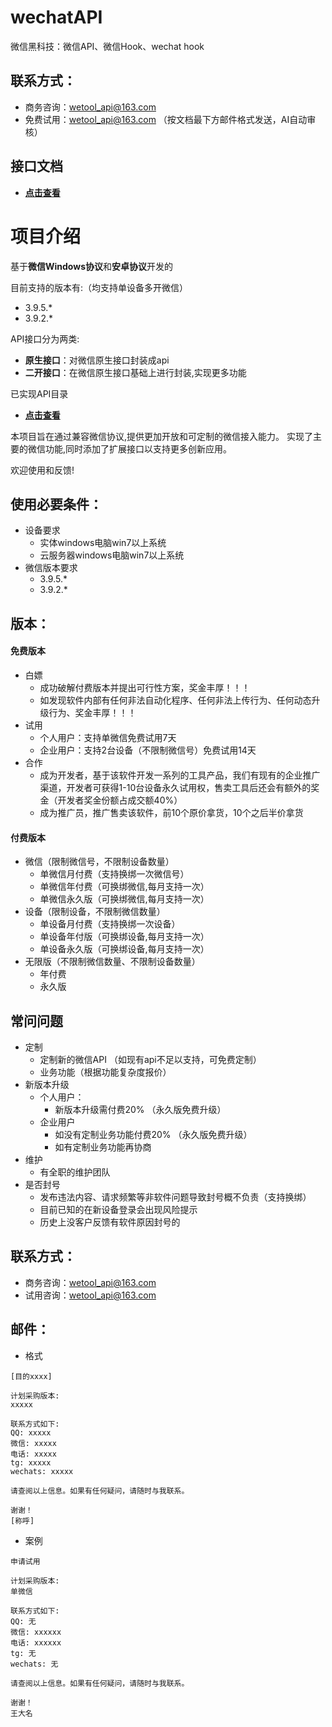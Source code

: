 # wechatAPI
微信黑科技：微信API、微信Hook、wechat hook


## 联系方式：
- 商务咨询：wetool_api@163.com
- 免费试用：wetool_api@163.com （按文档最下方邮件格式发送，AI自动审核）

## 接口文档
- **[点击查看](menu.md)**


# 项目介绍

基于**微信Windows协议**和**安卓协议**开发的

目前支持的版本有:（均支持单设备多开微信）
- 3.9.5.*
- 3.9.2.*

API接口分为两类:
- **原生接口**：对微信原生接口封装成api
- **二开接口**：在微信原生接口基础上进行封装,实现更多功能

已实现API目录
- **[点击查看](menu.md)**


本项目旨在通过兼容微信协议,提供更加开放和可定制的微信接入能力。
实现了主要的微信功能,同时添加了扩展接口以支持更多创新应用。

欢迎使用和反馈!


## 使用必要条件：
- 设备要求
    - 实体windows电脑win7以上系统
    - 云服务器windows电脑win7以上系统
- 微信版本要求
    - 3.9.5.*
    - 3.9.2.*

## 版本：
#### 免费版本
- 白嫖
    - 成功破解付费版本并提出可行性方案，奖金丰厚！！！
    - 如发现软件内部有任何非法自动化程序、任何非法上传行为、任何动态升级行为、奖金丰厚！！！
- 试用
    - 个人用户：支持单微信免费试用7天
    - 企业用户：支持2台设备（不限制微信号）免费试用14天
- 合作
    - 成为开发者，基于该软件开发一系列的工具产品，我们有现有的企业推广渠道，开发者可获得1-10台设备永久试用权，售卖工具后还会有额外的奖金（开发者奖金份额占成交额40%）
    - 成为推广员，推广售卖该软件，前10个原价拿货，10个之后半价拿货

#### 付费版本
- 微信（限制微信号，不限制设备数量）
    - 单微信月付费（支持换绑一次微信号）
    - 单微信年付费（可换绑微信,每月支持一次）
    - 单微信永久版（可换绑微信,每月支持一次）
- 设备（限制设备，不限制微信数量）
    - 单设备月付费（支持换绑一次设备）
    - 单设备年付版（可换绑设备,每月支持一次）
    - 单设备永久版（可换绑设备,每月支持一次）
- 无限版（不限制微信数量、不限制设备数量）
    - 年付费
    - 永久版

## 常问问题
- 定制
    - 定制新的微信API （如现有api不足以支持，可免费定制）
    - 业务功能（根据功能复杂度报价）
- 新版本升级
    - 个人用户：
        - 新版本升级需付费20% （永久版免费升级）
    - 企业用户
        - 如没有定制业务功能付费20% （永久版免费升级）
        - 如有定制业务功能再协商
- 维护
    - 有全职的维护团队
- 是否封号
    - 发布违法内容、请求频繁等非软件问题导致封号概不负责（支持换绑）
    - 目前已知的在新设备登录会出现风险提示
    - 历史上没客户反馈有软件原因封号的


## 联系方式：
- 商务咨询：wetool_api@163.com
- 试用咨询：wetool_api@163.com

## 邮件：
- 格式
```
[目的xxxx]

计划采购版本:
xxxxx

联系方式如下:
QQ: xxxxx
微信: xxxxx
电话: xxxxx
tg: xxxxx
wechats: xxxxx

请查阅以上信息。如果有任何疑问，请随时与我联系。

谢谢！
[称呼]

```

- 案例
```
申请试用

计划采购版本:
单微信

联系方式如下:
QQ: 无
微信: xxxxxx
电话: xxxxxx
tg: 无
wechats: 无

请查阅以上信息。如果有任何疑问，请随时与我联系。

谢谢！
王大名

```
